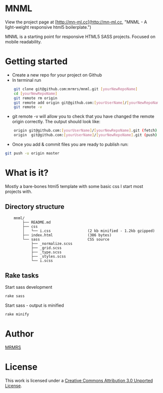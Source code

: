 # MNML

View the project page at [http://mn-ml.cc](http://mn-ml.cc, "MNML - A light-weight responsive html5 boilerplate.")

MNML is a starting point for responsive HTML5 SASS projects.
Focused on mobile readability.

# Getting started

* Create a new repo for your project on Github
* In terminal run 
```bash
    git clone git@github.com:mrmrs/mnml.git [yourNewRepoName]
    cd [yourNewRepoName]
    git remote rm origin
    git remote add origin git@github.com:[yourUserName]/[yourNewRepoName].git
    git remote -v
```

* git remote -v will allow you to check that you have changed the remote origin correctly. The output should look like:
```bash
    origin git@github.com:[yourUserName]/[yourNewRepoName].git (fetch)
    origin  git@github.com:[yourUserName]/[yourNewRepoName].git (push)
```
  
* Once you add & commit files you are ready to publish run:
```bash
git push -u origin master
```

# What is it?

Mostly a bare-bones html5 template with some basic css I start most projects
with.

## Directory structure
```
    mnml/
        ├── README.md
        ├── css
        │   └── i.css                 (2 kb minified - 1.2kb gzipped)
        ├── index.html                (386 bytes)
        └── sass                      CSS source
            ├── _normalize.scss
            ├── _grid.scss
            ├── _type.scss
            ├── _styles.scss
            └── i.scss
```

## Rake tasks

Start sass development
```bash
rake sass
```

Start sass - output is minified
```bash
rake minify
```

# Author
[MRMRS](http://mrmrs.cc, "Adam Morse - Designer Developer")

# License
This work is licensed under a [Creative Commons Attribution 3.0 Unported
License](http://creativecommons.org/licenses/by/3.0/, "Creative Commons
License").
